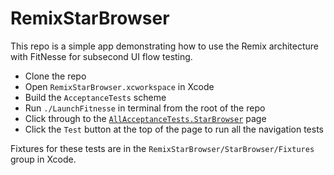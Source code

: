 # RemixStarBrowser

This repo is a simple app demonstrating how to use the Remix architecture with FitNesse for subsecond UI flow testing.

* Clone the repo
* Open `RemixStarBrowser.xcworkspace` in Xcode
* Build the `AcceptanceTests` scheme
* Run `./LaunchFitnesse` in terminal from the root of the repo
* Click through to the [`AllAcceptanceTests.StarBrowser`](http://localhost:8080/AllAcceptanceTests.StarBrowser) page
* Click the `Test` button at the top of the page to run all the navigation tests

Fixtures for these tests are in the `RemixStarBrowser/StarBrowser/Fixtures` group in Xcode.
